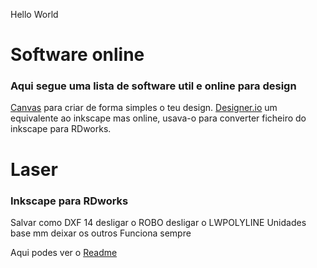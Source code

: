 Hello World

# Software online

### Aqui segue uma lista de software util e online para design
[Canvas](https://www.canva.com/pt_pt/) para criar de forma simples o teu design. 
[Designer.io](https://www.designer.io/en/) um equivalente ao inkscape mas online, usava-o para converter ficheiro do inkscape para RDworks.


# Laser
### Inkscape para RDworks
Salvar como DXF 14 
desligar o ROBO
desligar o LWPOLYLINE
Unidades base mm
deixar os outros
Funciona sempre 

Aqui podes ver o [Readme](./README.md)